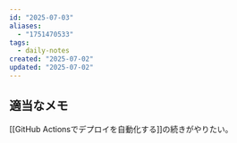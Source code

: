 ```yaml
---
id: "2025-07-03"
aliases:
  - "1751470533"
tags:
  - daily-notes
created: "2025-07-02"
updated: "2025-07-02"
---
```


## 適当なメモ

[[GitHub Actionsでデプロイを自動化する]]の続きがやりたい。
